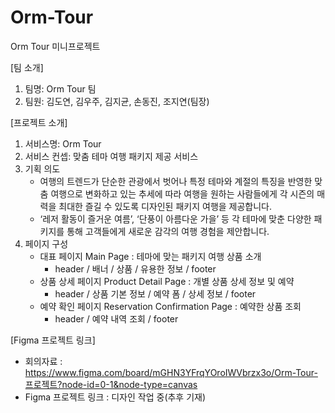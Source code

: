# Orm-Tour
Orm Tour 미니프로젝트

[팀 소개]
1. 팀명: Orm Tour 팀
2. 팀원: 김도연, 김우주, 김지균, 손동진, 조지연(팀장)

[프로젝트 소개]
1. 서비스명: Orm Tour
2. 서비스 컨셉: 맞춤 테마 여행 패키지 제공 서비스
3. 기획 의도
    - 여행의 트렌드가 단순한 관광에서 벗어나 특정 테마와 계절의 특징을 반영한 맞춤 여행으로 변화하고 있는 추세에 따라 여행을 원하는 사람들에게 각 시즌의 매력을 최대한 즐길 수 있도록 디자인된 패키지 여행을 제공합니다.
    - ‘레저 활동이 즐거운 여름’, ‘단풍이 아름다운 가을’ 등 각 테마에 맞춘 다양한 패키지를 통해 고객들에게 새로운 감각의 여행 경험을 제안합니다.
4. 페이지 구성
    - 대표 페이지 Main Page : 테마에 맞는 패키지 여행 상품 소개
        - header / 배너 / 상품 / 유용한 정보 / footer
    - 상품 상세 페이지 Product Detail Page : 개별 상품 상세 정보 및 예약
        - header / 상품 기본 정보 / 예약 폼 / 상세 정보 / footer
    - 예약 확인 페이지 Reservation Confirmation Page : 예약한 상품 조회
        - header / 예약 내역 조회 / footer
   
[Figma 프로젝트 링크]
- 회의자료 : https://www.figma.com/board/mGHN3YFrqYOroIWVbrzx3o/Orm-Tour-프로젝트?node-id=0-1&node-type=canvas
- Figma 프로젝트 링크 : 디자인 작업 중(추후 기재)
